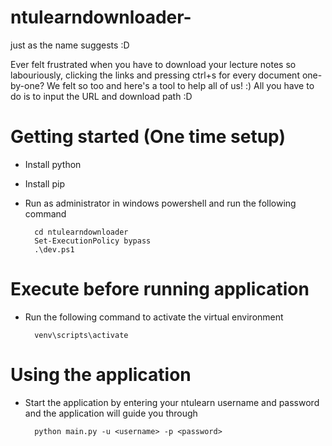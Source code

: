 # ntulearndownloader-
just as the name suggests :D

Ever felt frustrated when you have to download your lecture notes so labouriously, clicking the links and pressing ctrl+s for every document one-by-one?
We felt so too and here's a tool to help all of us! :)
All you have to do is to input the URL and download path :D

# Getting started (One time setup)
- Install python
- Install pip
- Run as administrator in windows powershell and run the following command

		cd ntulearndownloader
		Set-ExecutionPolicy bypass
		.\dev.ps1

# Execute before running application
- Run the following command to activate the virtual environment

		venv\scripts\activate

# Using the application
- Start the application by entering your ntulearn username and password and the application will guide you through

        python main.py -u <username> -p <password>

